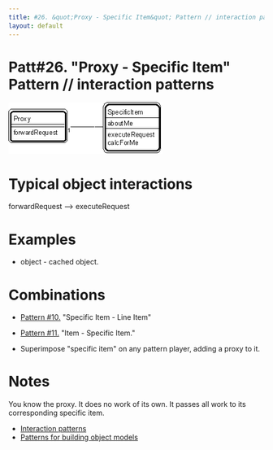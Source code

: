 ```yaml
---
title: #26. &quot;Proxy - Specific Item&quot; Pattern // interaction patterns
layout: default
---
```




# Patt#26. &quot;Proxy - Specific Item&quot; Pattern // interaction patterns 


 ![Strpat00000031.gif](./img/Strpat00000031.gif) 

# Typical object interactions 


forwardRequest --&gt; executeRequest

# Examples

* object - cached object.

# Combinations

*  [Pattern #10.](./10-specific-item-line-item-pattern-transaction-patterns.md) &quot;Specific Item - Line Item&quot;


*  [Pattern #11.](./11-item-specific-item-pattern-transaction-patterns.md) &quot;Item - Specific Item.&quot;


* Superimpose &quot;specific item&quot; on any pattern player, adding a proxy to it.


# Notes 


You know the proxy. It does no work of its own. It passes all work to its
corresponding specific item.
*  [Interaction patterns](./interaction-patterns.md) 
*  [Patterns for building object models](./patterns-for-building-object-models.md) 



